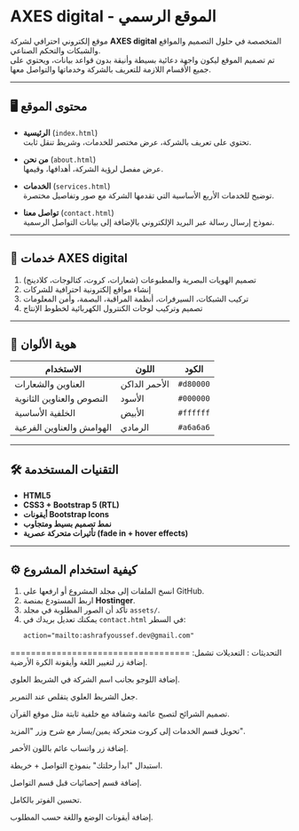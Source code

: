 # AXES digital - الموقع الرسمي

موقع إلكتروني احترافي لشركة **AXES digital** المتخصصة في حلول التصميم والمواقع والشبكات والتحكم الصناعي.  
تم تصميم الموقع ليكون واجهة دعائية بسيطة وأنيقة بدون قواعد بيانات، ويحتوي على جميع الأقسام اللازمة للتعريف بالشركة وخدماتها والتواصل معها.

---

## 🖥️ محتوى الموقع

- **الرئيسية** (`index.html`)  
  تحتوي على تعريف بالشركة، عرض مختصر للخدمات، وشريط تنقل ثابت.
  
- **من نحن** (`about.html`)  
  عرض مفصل لرؤية الشركة، أهدافها، وقيمها.

- **الخدمات** (`services.html`)  
  توضيح للخدمات الأربع الأساسية التي تقدمها الشركة مع صور وتفاصيل مختصرة.

- **تواصل معنا** (`contact.html`)  
  نموذج إرسال رسالة عبر البريد الإلكتروني بالإضافة إلى بيانات التواصل الرسمية.

---

## 🧾 خدمات AXES digital

1. تصميم الهويات البصرية والمطبوعات (شعارات، كروت، كتالوجات، كلادينج)
2. إنشاء مواقع إلكترونية احترافية للشركات
3. تركيب الشبكات، السيرفرات، أنظمة المراقبة، البصمة، وأمن المعلومات
4. تصميم وتركيب لوحات الكنترول الكهربائية لخطوط الإنتاج

---

## 🎨 هوية الألوان

| الاستخدام | اللون | الكود |
|----------|-------|--------|
| العناوين والشعارات | الأحمر الداكن | `#d80000` |
| النصوص والعناوين الثانوية | الأسود | `#000000` |
| الخلفية الأساسية | الأبيض | `#ffffff` |
| الهوامش والعناوين الفرعية | الرمادي | `#a6a6a6` |

---

## 🛠️ التقنيات المستخدمة

- **HTML5**
- **CSS3 + Bootstrap 5 (RTL)**
- **أيقونات Bootstrap Icons**
- **نمط تصميم بسيط ومتجاوب**
- **تأثيرات متحركة عصرية (fade in + hover effects)**

---

## ⚙️ كيفية استخدام المشروع

1. انسخ الملفات إلى مجلد المشروع أو ارفعها على GitHub.
2. اربط المستودع بمنصة **Hostinger**.
3. تأكد أن الصور المطلوبة في مجلد `assets/`.
4. يمكنك تعديل بريدك في `contact.html` في السطر:
   ```html
   action="mailto:ashrafyoussef.dev@gmail.com"
===================================
التحديثات :
التعديلات تشمل:
إضافة زر لتغيير اللغة وأيقونة الكرة الأرضية.

إضافة اللوجو بجانب اسم الشركة في الشريط العلوي.

جعل الشريط العلوي يتقلص عند التمرير.

تصميم الشرائح لتصبح عائمة وشفافة مع خلفية ثابتة مثل موقع القرآن.

تحويل قسم الخدمات إلى كروت متحركة يمين/يسار مع شرح وزر "المزيد".

إضافة زر واتساب عائم باللون الأحمر.

استبدال "ابدأ رحلتك" بنموذج التواصل + خريطة.

إضافة قسم إحصائيات قبل قسم التواصل.

تحسين الفوتر بالكامل.

إضافة أيقونات الوضع واللغة حسب المطلوب.
